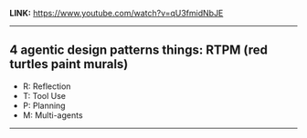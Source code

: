 **LINK:** https://www.youtube.com/watch?v=qU3fmidNbJE

---

## 4 agentic design patterns things: RTPM (red turtles paint murals)
  - R: Reflection
  - T: Tool Use
  - P: Planning
  - M: Multi-agents

---
